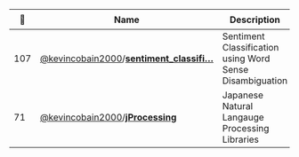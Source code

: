 |:star2: | Name | Description | 🌍|
|---|---|---|---|
|107|[@kevincobain2000](https://github.com/kevincobain2000)/[**sentiment_classifi…**](https://github.com/kevincobain2000/sentiment_classifier)|Sentiment Classification using Word Sense Disambiguation||
|71|[@kevincobain2000](https://github.com/kevincobain2000)/[**jProcessing**](https://github.com/kevincobain2000/jProcessing)|Japanese Natural Langauge Processing Libraries||

